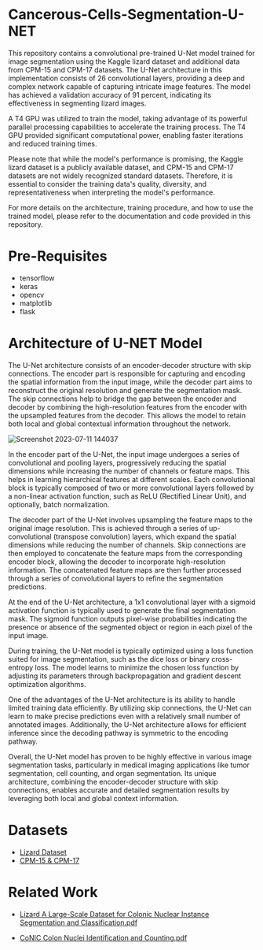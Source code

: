 # Cancerous-Cells-Segmentation-U-NET
This repository contains a convolutional pre-trained U-Net model trained for image segmentation using the Kaggle lizard dataset and additional data from CPM-15 and CPM-17 datasets. The U-Net architecture in this implementation consists of 26 convolutional layers, providing a deep and complex network capable of capturing intricate image features. The model has achieved a validation accuracy of 91 percent, indicating its effectiveness in segmenting lizard images.

A T4 GPU was utilized to train the model, taking advantage of its powerful parallel processing capabilities to accelerate the training process. The T4 GPU provided significant computational power, enabling faster iterations and reduced training times.

Please note that while the model's performance is promising, the Kaggle lizard dataset is a publicly available dataset, and CPM-15 and CPM-17 datasets are not widely recognized standard datasets. Therefore, it is essential to consider the training data's quality, diversity, and representativeness when interpreting the model's performance.

For more details on the architecture, training procedure, and how to use the trained model, please refer to the documentation and code provided in this repository.

# Pre-Requisites
+ tensorflow
+ keras
+ opencv
+ matplotlib
+ flask


# Architecture of U-NET Model

The U-Net architecture consists of an encoder-decoder structure with skip connections. The encoder part is responsible for capturing and encoding the spatial information from the input image, while the decoder part aims to reconstruct the original resolution and generate the segmentation mask. The skip connections help to bridge the gap between the encoder and decoder by combining the high-resolution features from the encoder with the upsampled features from the decoder. This allows the model to retain both local and global contextual information throughout the network.

![Screenshot 2023-07-11 144037](https://github.com/Hassan-293/Cancerous-Cells-Segmentation/assets/88833393/60bb6529-4114-4e80-85f5-f16bee2ec592)

In the encoder part of the U-Net, the input image undergoes a series of convolutional and pooling layers, progressively reducing the spatial dimensions while increasing the number of channels or feature maps. This helps in learning hierarchical features at different scales. Each convolutional block is typically composed of two or more convolutional layers followed by a non-linear activation function, such as ReLU (Rectified Linear Unit), and optionally, batch normalization.

The decoder part of the U-Net involves upsampling the feature maps to the original image resolution. This is achieved through a series of up-convolutional (transpose convolution) layers, which expand the spatial dimensions while reducing the number of channels. Skip connections are then employed to concatenate the feature maps from the corresponding encoder block, allowing the decoder to incorporate high-resolution information. The concatenated feature maps are then further processed through a series of convolutional layers to refine the segmentation predictions.

At the end of the U-Net architecture, a 1x1 convolutional layer with a sigmoid activation function is typically used to generate the final segmentation mask. The sigmoid function outputs pixel-wise probabilities indicating the presence or absence of the segmented object or region in each pixel of the input image.

During training, the U-Net model is typically optimized using a loss function suited for image segmentation, such as the dice loss or binary cross-entropy loss. The model learns to minimize the chosen loss function by adjusting its parameters through backpropagation and gradient descent optimization algorithms.

One of the advantages of the U-Net architecture is its ability to handle limited training data efficiently. By utilizing skip connections, the U-Net can learn to make precise predictions even with a relatively small number of annotated images. Additionally, the U-Net architecture allows for efficient inference since the decoding pathway is symmetric to the encoding pathway.

Overall, the U-Net model has proven to be highly effective in various image segmentation tasks, particularly in medical imaging applications like tumor segmentation, cell counting, and organ segmentation. Its unique architecture, combining the encoder-decoder structure with skip connections, enables accurate and detailed segmentation results by leveraging both local and global context information.

# Datasets
+ [Lizard Dataset](https://www.kaggle.com/datasets/aadimator/lizard-dataset)
+ [CPM-15 & CPM-17](https://drive.google.com/drive/folders/1l55cv3DuY-f7-JotDN7N5nbNnjbLWchK)


# Related Work
+ [Lizard A Large-Scale Dataset for Colonic Nuclear Instance Segmentation and Classification.pdf](https://github.com/Hassan-293/Cancerous-Cells-Segmentation/files/12067478/Lizard.A.Large-Scale.Dataset.for.Colonic.Nuclear.Instance.Segmentation.and.Classification.pdf)

+ [CoNIC Colon Nuclei Identification and Counting.pdf](https://github.com/Hassan-293/Cancerous-Cells-Segmentation/files/12067619/CoNIC.Colon.Nuclei.Identification.and.Counting.pdf)

